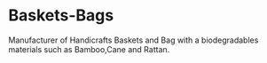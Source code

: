 # Baskets-Bags
Manufacturer of Handicrafts Baskets and Bag with a biodegradables materials such as Bamboo,Cane and Rattan.  
